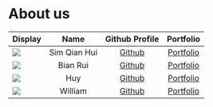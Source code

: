 # About us

Display | Name | Github Profile | Portfolio 
--------|:----:|:--------------:|:---------:
![](https://via.placeholder.com/100.png?text=Photo) | Sim Qian Hui | [Github](https://github.com/qianz-z) | [Portfolio](docs/team/johndoe.md)
![](https://via.placeholder.com/100.png?text=Photo) | Bian Rui | [Github](https://github.com/) | [Portfolio](docs/team/johndoe.md)
![](https://via.placeholder.com/100.png?text=Photo) | Huy | [Github](https://github.com/Than-Duc-Huy) | [Portfolio](docs/team/Huy.md)
![](https://via.placeholder.com/100.png?text=Photo) | William | [Github](https://github.com/) | [Portfolio](docs/team/johndoe.md)
